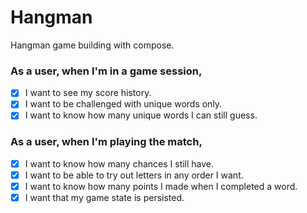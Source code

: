 # Hangman
Hangman game building with compose.

### As a user, when I'm in a game session,

- [x] I want to see my score history.
- [x] I want to be challenged with unique words only.
- [x] I want to know how many unique words I can still guess.

### As a user, when I'm playing the match,

- [x] I want to know how many chances I still have.
- [x] I want to be able to try out letters in any order I want.
- [x] I want to know how many points I made when I completed a word.
- [x] I want that my game state is persisted.